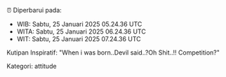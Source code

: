 ⏰ Diperbarui pada:
- WIB: Sabtu, 25 Januari 2025 05.24.36 UTC
- WITA: Sabtu, 25 Januari 2025 06.24.36 UTC
- WIT: Sabtu, 25 Januari 2025 07.24.36 UTC

Kutipan Inspiratif:
"When i was born..Devil said..?Oh Shit..!! Competition?"


Kategori: attitude

